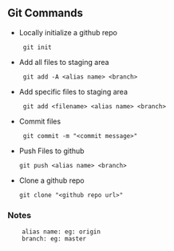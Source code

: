 ## Git Commands ##
* Locally initialize a github repo

       git init
       
 * Add all files to staging area
 
        git add -A <alias name> <branch>
        
        
 * Add specific files to staging area
 
        git add <filename> <alias name> <branch>
        
 * Commit files
        
        git commit -m "<commit message>"
        
  * Push Files to github
  
        git push <alias name> <branch>
      
  * Clone a github repo
  
        git clone "<github repo url>"
        
   ### Notes ###
    
        alias name: eg: origin
        branch: eg: master
